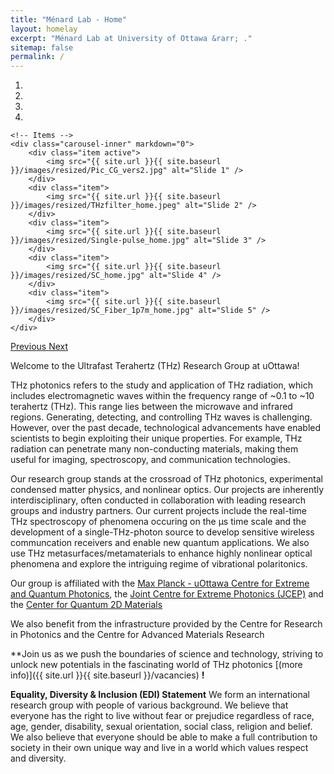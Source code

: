 ```yaml
---
title: "Ménard Lab - Home"
layout: homelay
excerpt: "Ménard Lab at University of Ottawa &rarr; ."
sitemap: false
permalink: /
---
```





<div markdown="0" id="carousel" class="carousel slide" data-ride="carousel" data-interval="4000" data-pause="hover" >
    <!-- Menu -->
    <ol class="carousel-indicators">
        <li data-target="#carousel" data-slide-to="0" class="active"></li>
        <li data-target="#carousel" data-slide-to="1"></li>
        <li data-target="#carousel" data-slide-to="2"></li>
        <li data-target="#carousel" data-slide-to="3"></li>
    </ol>

    <!-- Items -->
    <div class="carousel-inner" markdown="0">
        <div class="item active">
            <img src="{{ site.url }}{{ site.baseurl }}/images/resized/Pic_CG_vers2.jpg" alt="Slide 1" />
        </div>
        <div class="item">
            <img src="{{ site.url }}{{ site.baseurl }}/images/resized/THzfilter_home.jpeg" alt="Slide 2" />
        </div>
        <div class="item">
            <img src="{{ site.url }}{{ site.baseurl }}/images/resized/Single-pulse_home.jpg" alt="Slide 3" />
        </div>
        <div class="item">
            <img src="{{ site.url }}{{ site.baseurl }}/images/resized/SC_home.jpg" alt="Slide 4" />
        </div>
        <div class="item">
            <img src="{{ site.url }}{{ site.baseurl }}/images/resized/SC_Fiber_1p7m_home.jpg" alt="Slide 5" />
        </div>
    </div>
  <a class="left carousel-control" href="#carousel" role="button" data-slide="prev">
    <span class="glyphicon glyphicon-chevron-left" aria-hidden="true"></span>
    <span class="sr-only">Previous</span>
  </a>
  <a class="right carousel-control" href="#carousel" role="button" data-slide="next">
    <span class="glyphicon glyphicon-chevron-right" aria-hidden="true"></span>
    <span class="sr-only">Next</span>
  </a>
</div>

Welcome to the Ultrafast Terahertz (THz) Research Group at uOttawa!

THz photonics refers to the study and application of THz radiation, which includes electromagnetic waves within the frequency range of ~0.1 to ~10 terahertz (THz). This range lies between the microwave and infrared regions. Generating, detecting, and controlling THz waves is challenging. However, over the past decade, technological advancements have enabled scientists to begin exploiting their unique properties. For example, THz radiation can penetrate many non-conducting materials, making them useful for imaging, spectroscopy, and communication technologies. 

Our research group stands at the crossroad of THz photonics, experimental condensed matter physics, and nonlinear optics. Our projects are inherently interdisciplinary, often conducted in collaboration with leading research groups and industry partners. Our current projects include the real-time THz spectroscopy of phenomena occuring on the µs time scale and the development of a single-THz-photon source to develop sensitive wireless communcation receivers and enable new quantum applications. We also use THz metasurfaces/metamaterials to enhance highly nonlinear optical phenomena and explore the intriguing regime of vibrational polaritonics. 

Our group is affiliated with the [Max Planck - uOttawa Centre for Extreme and Quantum Photonics](https://www.uottawa.ca/research-innovation/), the [Joint Centre for Extreme Photonics (JCEP)](https://extremephotonics.com/) and the [Center for Quantum 2D Materials](https://qc2dm.physics.uottawa.ca/)

We also benefit from the infrastructure provided by the Centre for Research in Photonics and the Centre for Advanced Materials Research

**Join us as we push the boundaries of science and technology, striving to unlock new potentials in the fascinating world of THz photonics [(more info)]({{ site.url }}{{ site.baseurl }}/vacancies) **!**

**Equality, Diversity & Inclusion (EDI) Statement**
We form an international research group with people of various background. We believe that everyone has the right to live without fear or prejudice regardless of race, age, gender, disability, sexual orientation, social class, religion and belief. We also believe that everyone should be able to make a full contribution to society in their own unique way and live in a world which values respect and diversity.
